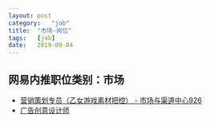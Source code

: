 ```yaml
---
layout:	post
category:	"job"
title:	"市场-岗位"
tags:	[job]
date:	2019-09-04
---
```

## 网易内推职位类别：市场
- [营销策划专员（乙女游戏素材把控） - 市场与渠道中心926](http://mobile.bole.netease.com/bole/boleDetail?id=17497&employeeId=346f03c3cda5f04c&key=all)
- [广告创意设计师](http://mobile.bole.netease.com/bole/boleDetail?id=17198&employeeId=346f03c3cda5f04c&key=all)
